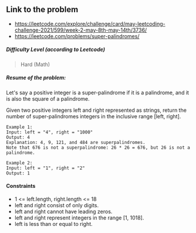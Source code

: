 ## Link to the problem
 
 - https://leetcode.com/explore/challenge/card/may-leetcoding-challenge-2021/599/week-2-may-8th-may-14th/3736/ 
 - https://leetcode.com/problems/super-palindromes/
 
##### Difficulty Level (according to Leetcode)
 
 > Hard (Math)
 
##### Resume of the problem:

Let's say a positive integer is a super-palindrome if it is a palindrome, and it is also the square of a palindrome.

Given two positive integers left and right represented as strings, return the number of super-palindromes integers in the inclusive range [left, right].

```
Example 1:
Input: left = "4", right = "1000"
Output: 4
Explanation: 4, 9, 121, and 484 are superpalindromes.
Note that 676 is not a superpalindrome: 26 * 26 = 676, but 26 is not a palindrome.

Example 2:
Input: left = "1", right = "2"
Output: 1
```

#### Constraints

- 1 <= left.length, right.length <= 18
- left and right consist of only digits.
- left and right cannot have leading zeros.
- left and right represent integers in the range [1, 1018].
- left is less than or equal to right.
 
  